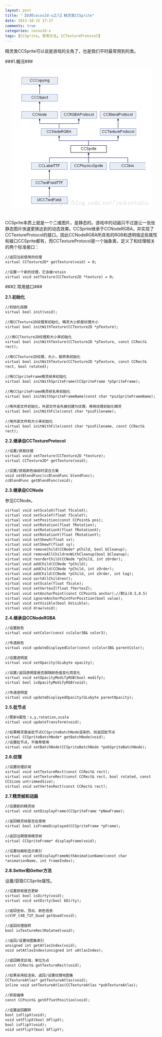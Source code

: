 ```yaml
---
layout: post
title: "【玩转cocos2d-x之八】精灵类CCSprite"
date: 2013-10-15 17:17
comments: true
categories: cocos2d-x
tags: [CCSprite, 常用方法, CCTextureProtocol]
---
```

精灵类CCSprite可以说是游戏的主角了，也是我们平时最常用到的类。

###1.概况###

<!-- more -->

<div align="center"><img src="/images/Blog/Play_cocos2dx_08/1.jpg" alt="" border="0" title="CCSprite" /><br></br></div>

CCSprite本质上就是一个二维图片，是静态的。游戏中的动画只不过是让一张张静态图片快速更换达到的动态效果。CCSprite继承于CCNodeRGBA，并实现了CCTextureProtocol的接口。因此CCNodeRGBA所具有的RGB和透明值这些属性和接口CCSprite都有，而CCTextureProtocol是一个抽象类，定义了和纹理相关的两个标准接口：
 
    //返回当前使用的纹理  
    virtual CCTexture2D* getTexture(void) = 0;  
      
    //设置一个新的纹理，它会被retain  
    virtual void setTexture(CCTexture2D *texture) = 0;  

###2.常用接口###

**2.1.初始化**

    //初始化函数  
    virtual bool init(void);  
      
    //用CCTexture2D纹理来初始化，精灵大小即是纹理大小  
    virtual bool initWithTexture(CCTexture2D *pTexture);  
      
    ///用CCTexture2D纹理和大小来初始化  
    virtual bool initWithTexture(CCTexture2D *pTexture, const CCRect& rect);  
      
    //用CCTexture2D纹理，大小，旋转来初始化  
    virtual bool initWithTexture(CCTexture2D *pTexture, const CCRect& rect, bool rotated);  
      
    //用CCSpriteFrame精灵帧来初始化  
    virtual bool initWithSpriteFrame(CCSpriteFrame *pSpriteFrame);  
      
    //用CCSpriteFrame精灵帧名来初始化  
    virtual bool initWithSpriteFrameName(const char *pszSpriteFrameName);  
      
    //用外部文件初始化，外部文件会先被创建为纹理，再用纹理初始化精灵  
    virtual bool initWithFile(const char *pszFilename);  
      
    //用外部文件和大小来初始化  
    virtual bool initWithFile(const char *pszFilename, const CCRect& rect);  

**2.2.继承自CCTextureProtocol**

    //设置/获取纹理  
    virtual void setTexture(CCTexture2D *texture);  
    virtual CCTexture2D* getTexture(void);  
      
    //设置/获取颜色描绘时混合方案  
    void setBlendFunc(ccBlendFunc blendFunc);  
    ccBlendFunc getBlendFunc(void);  

**2.3.继承自CCNode**

参见CCNode。

    virtual void setScaleX(float fScaleX);  
    virtual void setScaleY(float fScaleY);  
    virtual void setPosition(const CCPoint& pos);  
    virtual void setRotation(float fRotation);  
    virtual void setRotationX(float fRotationX);  
    virtual void setRotationY(float fRotationY);  
    virtual void setSkewX(float sx);  
    virtual void setSkewY(float sy);  
    virtual void removeChild(CCNode* pChild, bool bCleanup);  
    virtual void removeAllChildrenWithCleanup(bool bCleanup);  
    virtual void reorderChild(CCNode *pChild, int zOrder);  
    virtual void addChild(CCNode *pChild);  
    virtual void addChild(CCNode *pChild, int zOrder);  
    virtual void addChild(CCNode *pChild, int zOrder, int tag);  
    virtual void sortAllChildren();  
    virtual void setScale(float fScale);  
    virtual void setVertexZ(float fVertexZ);  
    virtual void setAnchorPoint(const CCPoint& anchor);//默认(0.5,0.5)  
    virtual void ignoreAnchorPointForPosition(bool value);  
    virtual void setVisible(bool bVisible);  
    virtual void draw(void);  

**2.4.继承自CCNodeRGBA**

    //设置颜色  
    virtual void setColor(const ccColor3B& color3);  
      
    //传递颜色  
    virtual void updateDisplayedColor(const ccColor3B& parentColor);  
      
    //设置透明度  
    virtual void setOpacity(GLubyte opacity);  
      
    //设置/返回透明度是否跟随颜色值变化而变化  
    virtual void setOpacityModifyRGB(bool modify);  
    virtual bool isOpacityModifyRGB(void);  
      
    //传递透明度  
    virtual void updateDisplayedOpacity(GLubyte parentOpacity);  

**2.5.批节点**

    //更新4属性：x,y,rotation,scale  
    virtual void updateTransform(void);  
      
    //如果精灵是由批节点CCSpriteBatchNode渲染的，则返回批节点  
    virtual CCSpriteBatchNode* getBatchNode(void);  
    //设置批节点，不推荐使用  
    virtual void setBatchNode(CCSpriteBatchNode *pobSpriteBatchNode);  

**2.6.纹理**

    //设置纹理区域  
    virtual void setTextureRect(const CCRect& rect);  
    virtual void setTextureRect(const CCRect& rect, bool rotated, const CCSize& untrimmedSize);  
    virtual void setVertexRect(const CCRect& rect);  

**2.7.精灵帧和动画**

    //设置新的精灵帧  
    virtual void setDisplayFrame(CCSpriteFrame *pNewFrame);  
      
    //返回精灵帧是否在使用  
    virtual bool isFrameDisplayed(CCSpriteFrame *pFrame);  
      
    //返回当期使用精灵帧  
    virtual CCSpriteFrame* displayFrame(void);  
      
    //设置动画和显示索引  
    virtual void setDisplayFrameWithAnimationName(const char *animationName, int frameIndex);  

**2.8.Setter和Getter方法**

设置/获取CCSprite属性。

    //设置获取是否更新  
    virtual bool isDirty(void);  
    virtual void setDirty(bool bDirty);  
      
    //返回坐标、顶点、颜色信息  
    ccV3F_C4B_T2F_Quad getQuad(void);  
      
    //返回纹理旋转  
    bool isTextureRectRotated(void);  
      
    //返回/设置地图集索引  
    unsigned int getAtlasIndex(void);  
    void setAtlasIndex(unsigned int uAtlasIndex);  
      
    //返回精灵区域，单位为点  
    const CCRect& getTextureRect(void);  
      
    //如果采用批渲染，返回/设置纹理地图集  
    CCTextureAtlas* getTextureAtlas(void);  
    inline void setTextureAtlas(CCTextureAtlas *pobTextureAtlas);  
      
    //获取偏移  
    const CCPoint& getOffsetPosition(void);  
      
    //设置返回翻转  
    bool isFlipX(void);  
    void setFlipX(bool bFlipX);  
    bool isFlipY(void);  
    void setFlipY(bool bFlipY);  